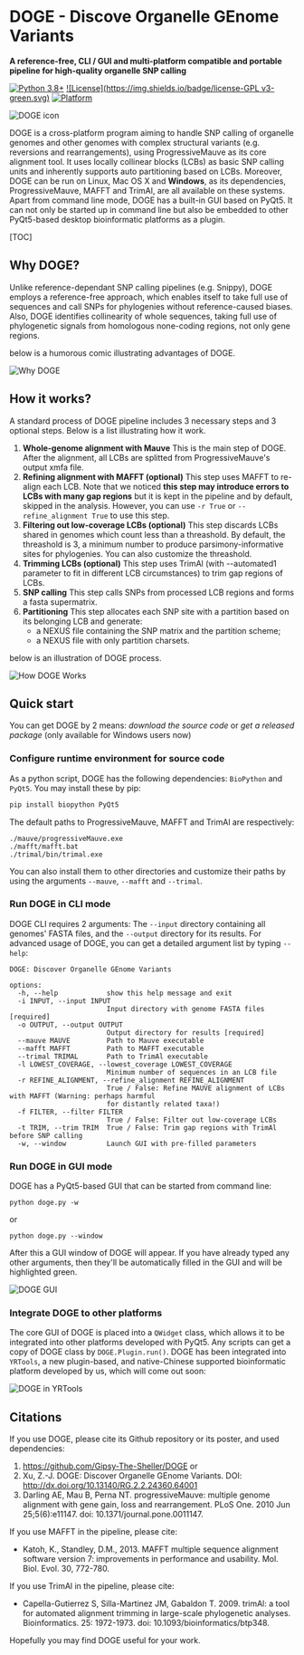 # DOGE - Discove Organelle GEnome Variants

**A reference-free, CLI / GUI and multi-platform compatible and portable pipeline for high-quality organelle SNP calling**

[![Python 3.8+](https://img.shields.io/badge/python-3.8+-blue.svg)](https://www.python.org/downloads/)
[![License](https://img.shields.io/badge/license-GPL v3-green.svg)](LICENSE)
[![Platform](https://img.shields.io/badge/platform-Windows%20%7C%20Linux%20%7C%20macOS-lightgrey.svg)]()

![DOGE icon](https://github.com/Gipsy-The-Sheller/DOGE/blob/main/icon.svg)

DOGE is a cross-platform program aiming to handle SNP calling of organelle genomes and other genomes with complex structural variants (e.g. reversions and rearrangements), using ProgressiveMauve as its core alignment tool. It uses locally collinear blocks (LCBs) as basic SNP calling units and inherently supports auto partitioning based on LCBs. Moreover, DOGE can be run on Linux, Mac OS X and **Windows**, as its dependencies, ProgressiveMauve, MAFFT and TrimAl, are all available on these systems. Apart from command line mode, DOGE has a built-in GUI based on PyQt5. It can not only be started up in command line but also be embedded to other PyQt5-based desktop bioinformatic platforms as a plugin.

[TOC]

## Why DOGE?

Unlike reference-dependant SNP calling pipelines (e.g. Snippy), DOGE employs a reference-free approach, which enables itself to take full use of sequences and call SNPs for phylogenies without reference-caused biases. Also, DOGE identifies collinearity of whole sequences, taking full use of phylogenetic signals from homologous none-coding regions, not only gene regions.

below is a humorous comic illustrating advantages of DOGE.

![Why DOGE](https://github.com/Gipsy-The-Sheller/DOGE/blob/main/artworks/WhyDOGE.png)

## How it works?

A standard process of DOGE pipeline includes 3 necessary steps and 3 optional steps. Below is a list illustrating how it work.

1. **Whole-genome alignment with Mauve** This is the main step of DOGE. After the alignment, all LCBs are splitted from ProgressiveMauve's output xmfa file.
2. **Refining alignment with MAFFT (optional)** This step uses MAFFT to re-align each LCB. Note that we noticed **this step may introduce errors to LCBs with many gap regions** but it is kept in the pipeline and by default, skipped in the analysis. However, you can use `-r True` or `--refine_alignment True` to  use this step.
3. **Filtering out low-coverage LCBs (optional)** This step discards LCBs shared in genomes which count less than a threashold. By default, the threashold is 3, a minimum number to produce parsimony-informative sites for phylogenies. You can also customize the threashold.
4. **Trimming LCBs (optional)** This step uses TrimAl (with --automated1 parameter to fit in different LCB circumstances) to trim gap regions of LCBs.
5. **SNP calling** This step calls SNPs from processed LCB regions and forms a fasta supermatrix.
6. **Partitioning** This step allocates each SNP site with a partition based on its belonging LCB and generate:
   - a NEXUS file containing the SNP matrix and the partition scheme;
   - a NEXUS file with only partition charsets.

below is an illustration of DOGE process.

![How DOGE Works](https://github.com/Gipsy-The-Sheller/DOGE/blob/main/artworks/HowDOGEworks.png)

## Quick start

You can get DOGE by 2 means: *download the source code* or *get a released package* (only available for Windows users now)

### Configure runtime environment for source code

As a python script, DOGE has the following dependencies: `BioPython` and `PyQt5`. You may install these by pip:

```bash
pip install biopython PyQt5
```

The default paths to ProgressiveMauve, MAFFT and TrimAl are respectively:

```
./mauve/progressiveMauve.exe
./mafft/mafft.bat
./trimal/bin/trimal.exe
```

You can also install them to other directories and customize their paths by using the arguments `--mauve`, `--mafft` and `--trimal`.

### Run DOGE in CLI mode

DOGE CLI requires 2 arguments: The `--input` directory containing all genomes' FASTA files, and the `--output` directory for its results. For advanced usage of DOGE, you can get a detailed argument list by typing `--help`:

```
DOGE: Discover Organelle GEnome Variants

options:
  -h, --help            show this help message and exit
  -i INPUT, --input INPUT
                        Input directory with genome FASTA files [required]
  -o OUTPUT, --output OUTPUT
                        Output directory for results [required]
  --mauve MAUVE         Path to Mauve executable
  --mafft MAFFT         Path to MAFFT executable
  --trimal TRIMAL       Path to TrimAl executable
  -l LOWEST_COVERAGE, --lowest_coverage LOWEST_COVERAGE
                        Minimum number of sequences in an LCB file
  -r REFINE_ALIGNMENT, --refine_alignment REFINE_ALIGNMENT
                        True / False: Refine MAUVE alignment of LCBs with MAFFT (Warning: perhaps harmful  
                        for distantly related taxa!)
  -f FILTER, --filter FILTER
                        True / False: Filter out low-coverage LCBs
  -t TRIM, --trim TRIM  True / False: Trim gap regions with TrimAl before SNP calling
  -w, --window          Launch GUI with pre-filled parameters
```

### Run DOGE in GUI mode

DOGE has a PyQt5-based GUI that can be started from command line:

```
python doge.py -w
```

or

```
python doge.py --window
```

After this a GUI window of DOGE will appear. If you have already typed any other arguments, then they'll be automatically filled in the GUI and will be highlighted green.

![DOGE GUI](https://github.com/Gipsy-The-Sheller/DOGE/blob/main/artworks/DOGE-GUI.png)

### Integrate DOGE to other platforms

The core GUI of DOGE is placed into a `QWidget` class, which allows it to be integrated into other platforms developed with PyQt5. Any scripts can get a copy of DOGE class by `DOGE.Plugin.run()`. DOGE has been integrated into `YRTools`, a new plugin-based, and native-Chinese supported bioinformatic platform developed by us, which will come out soon:

![DOGE in YRTools](https://github.com/Gipsy-The-Sheller/DOGE/blob/main/artworks/DOGE-YRTools.png)

## Citations

If you use DOGE, please cite its Github repository or its poster, and used dependencies:

1. https://github.com/Gipsy-The-Sheller/DOGE or
2. Xu, Z.-J. DOGE: Discover Organelle GEnome Variants. DOI: http://dx.doi.org/10.13140/RG.2.2.24360.64001
3. Darling AE, Mau B, Perna NT. progressiveMauve: multiple genome alignment with gene gain, loss and rearrangement. PLoS One. 2010 Jun 25;5(6):e11147. doi: 10.1371/journal.pone.0011147.

If you use MAFFT in the pipeline, please cite:
- Katoh, K., Standley, D.M., 2013. MAFFT multiple sequence alignment software version 7: improvements in performance and usability. Mol. Biol. Evol. 30, 772-780.

If you use TrimAl in the pipeline, please cite:
- Capella-Gutierrez S, Silla-Martinez JM, Gabaldon T. 2009. trimAl: a tool for automated alignment trimming in large-scale phylogenetic analyses. Bioinformatics. 25: 1972-1973. doi: 10.1093/bioinformatics/btp348.

Hopefully you may find DOGE useful for your work.
